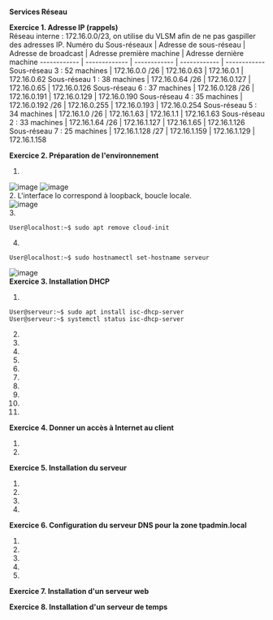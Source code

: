 **Services Réseau**

**Exercice 1. Adresse IP (rappels)**  
Réseau interne : 172.16.0.0/23, on utilise  du VLSM afin de ne pas gaspiller des adresses IP.
Numéro du Sous-réseaux | Adresse de sous-réseau | Adresse de broadcast | Adresse première machine | Adresse dernière machine
------------ | ------------- | ------------ | ------------ | ------------
Sous-réseau 3 : 52 machines | 172.16.0.0     /26 | 172.16.0.63 | 172.16.0.1 | 172.16.0.62
Sous-réseau 1 : 38 machines | 172.16.0.64    /26 | 172.16.0.127 | 172.16.0.65 | 172.16.0.126
Sous-réseau 6 : 37 machines | 172.16.0.128   /26 | 172.16.0.191 | 172.16.0.129 | 172.16.0.190
Sous-réseau 4 : 35 machines | 172.16.0.192   /26 | 172.16.0.255 | 172.16.0.193 | 172.16.0.254
Sous-réseau 5 : 34 machines | 172.16.1.0     /26 | 172.16.1.63 | 172.16.1.1 | 172.16.1.63
Sous-réseau 2 : 33 machines | 172.16.1.64    /26 | 172.16.1.127 | 172.16.1.65 | 172.16.1.126
Sous-réseau 7 : 25 machines | 172.16.1.128   /27 | 172.16.1.159 | 172.16.1.129 | 172.16.1.158

**Exercice 2. Préparation de l'environnement**  

1. 
![image](https://user-images.githubusercontent.com/97438358/193532644-1de9721c-90c2-4dc7-a73a-f09cf76b754a.png)
![image](https://user-images.githubusercontent.com/97438358/193533893-ddac7d8a-b502-4ad9-bb0e-770c09e44dc9.png)  
2.
L'interface lo correspond à loopback, boucle locale.  
![image](https://user-images.githubusercontent.com/97438358/193534322-179c95ad-057b-454e-8ca1-94e103ac914d.png)  
3.
```console
User@localhost:~$ sudo apt remove cloud-init
```  
4.
```console
User@localhost:~$ sudo hostnamectl set-hostname serveur
```
![image](https://user-images.githubusercontent.com/97438358/193543933-4fb36568-5ca9-421c-b667-cbbac7757021.png)  
**Exercice 3. Installation DHCP**

1. 
```console
User@serveur:~$ sudo apt install isc-dhcp-server
User@serveur:~$ systemctl status isc-dhcp-server
```
2.
3. 
4. 
5. 
6. 
7. 
8. 
9. 
10. 
11. 

**Exercice 4. Donner un accès à Internet au client**

1.
2.

**Exercice 5. Installation du serveur**

1.
2.
3.
4.

**Exercice 6. Configuration du serveur DNS pour la zone tpadmin.local**

1.
2.
3.
4.
5.

**Exercice 7. Installation d'un serveur web**

**Exercice 8. Installation d'un serveur de temps**
